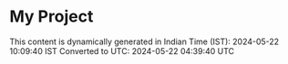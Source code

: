 # My Project

This content is dynamically generated in Indian Time (IST): 2024-05-22 10:09:40 IST
Converted to UTC: 2024-05-22 04:39:40 UTC
